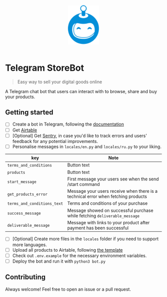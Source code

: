 <p align="center">
  <br>
  <img width="100" src="media/storebot-logo.svg" alt="StoreBot">
  <br>
  <br>
</p>

# Telegram StoreBot

> Easy way to sell your digital goods online

A Telegram chat bot that users can interact with to browse, share and buy your products.

## Getting started
- [ ] Create a bot in Telegram, following the [documentation](https://core.telegram.org/bots/payments)
- [ ] Get [Airtable](https://airtable.com/)
- [ ] [Optional] Get [Sentry](https://sentry.io/), in case you'd like to track errors and users' feedback for any potential improvements.
- [ ] Personalise messages in `locales/en.py` and `locales/ru.py` to your liking.

| key                          | Note    |
| ---------------------        | ------- |
| `terms_and_conditions`         | Button text    |
| `products`                     | Button text     |
| `start_message`                | First message your users see when the send /start command    |
| `get_products_error`           | Message your users receive when there is a technical error when fetching products    |
| `terms_and_conditions_text`    | Terms and conditions of your purchase   |
| `success_message`              | Message showed on successful purchase while fetching `deliverable_message`     |
| `deliverable_message`          | Message with links to your product after payment has been successful    |

- [ ] [Optional] Create more files in the `locales` folder if you need to support more languages.
- [ ] Upload all products to Airtable, following [the template](https://airtable.com/appxjoyvxXZNl5prE/shrNYxolmgHYYwkU2/tblmNshp6ZIKyEUyG)
- [ ] Check out `.env.example` for the necessary environment variables.
- [ ] Deploy the bot and run it with `python3 bot.py`

## Contributing
Always welcome! Feel free to open an issue or a pull request.
